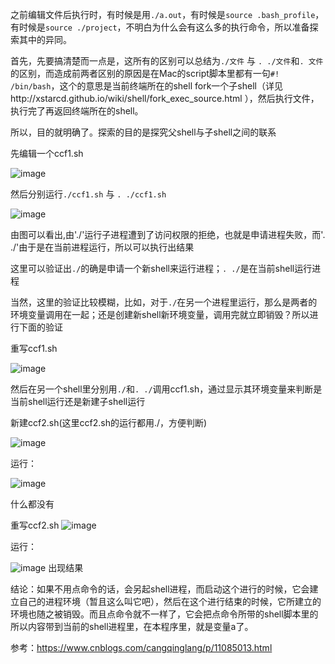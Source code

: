 之前编辑文件后执行时，有时候是用`./a.out`，有时候是`source .bash_profile`，有时候是`source ./project`，不明白为什么会有这么多的执行命令，所以准备探索其中的异同。  

首先，先要搞清楚而一点是，这所有的区别可以总结为`./文件`  与   `. ./文件`和`. 文件`的区别，而造成前两者区别的原因是在Mac的script脚本里都有一句`#! /bin/bash`，这个的意思是当前终端所在的shell fork一个子shell（详见http://xstarcd.github.io/wiki/shell/fork_exec_source.html ），然后执行文件，执行完了再返回终端所在的shell。 


所以，目的就明确了。探索的目的是探究父shell与子shell之间的联系  

先编辑一个ccf1.sh  

![image](https://user-images.githubusercontent.com/74129445/143374764-1b32a55a-ba2d-489b-a0db-b65110834913.png)  

然后分别运行`./ccf1.sh`  与   `. ./ccf1.sh`  


![image](https://user-images.githubusercontent.com/74129445/143374713-825e4452-e513-4e38-aadf-44b791d9052c.png)  

由图可以看出,由'./'运行子进程遭到了访问权限的拒绝，也就是申请进程失败，而'. ./'由于是在当前进程运行，所以可以执行出结果  

这里可以验证出`./`的确是申请一个新shell来运行进程；`. ./`是在当前shell运行进程  

当然，这里的验证比较模糊，比如，对于`./`在另一个进程里运行，那么是两者的环境变量调用在一起；还是创建新shell新环境变量，调用完就立即销毁？所以进行下面的验证  

重写ccf1.sh  

![image](https://user-images.githubusercontent.com/74129445/143377090-bf9bf100-4ffa-4bd9-9978-d5c21c21adf8.png)  

然后在另一个shell里分别用`./`和`. ./`调用ccf1.sh，通过显示其环境变量来判断是当前shell运行还是新建子shell运行  

新建ccf2.sh(这里ccf2.sh的运行都用./，方便判断)

![image](https://user-images.githubusercontent.com/74129445/143377419-c7e26814-a52c-4ed9-ad52-7eb4179308fb.png)  

运行：  

![image](https://user-images.githubusercontent.com/74129445/143377473-4f746156-11a6-4d3d-b46b-92a83faad423.png)  

什么都没有  

重写ccf2.sh
![image](https://user-images.githubusercontent.com/74129445/143377534-47bfc5af-ed1e-4a1e-990f-9302d6f675a6.png)  

运行：  

![image](https://user-images.githubusercontent.com/74129445/143377580-96489454-9627-4f9d-976e-491361d59101.png)
出现结果  

结论：如果不用点命令的话，会另起shell进程，而启动这个进行的时候，它会建立自己的进程环境（暂且这么叫它吧），然后在这个进行结束的时候，它所建立的环境也随之被销毁。而且点命令就不一样了，它会把点命令所带的shell脚本里的所以内容带到当前的shell进程里，在本程序里，就是变量a了。




参考：https://www.cnblogs.com/cangqinglang/p/11085013.html



















































